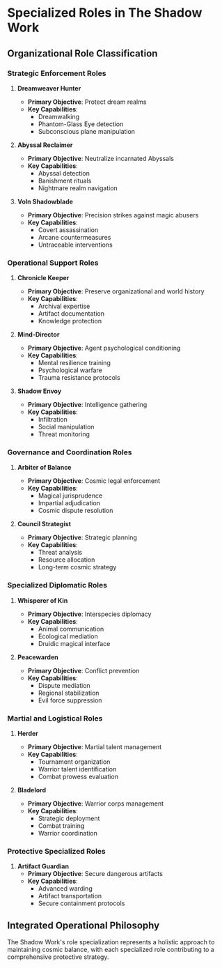 # Specialized Roles in The Shadow Work

## Organizational Role Classification

### Strategic Enforcement Roles
1. **Dreamweaver Hunter**
   - **Primary Objective**: Protect dream realms
   - **Key Capabilities**: 
     - Dreamwalking
     - Phantom-Glass Eye detection
     - Subconscious plane manipulation

2. **Abyssal Reclaimer**
   - **Primary Objective**: Neutralize incarnated Abyssals
   - **Key Capabilities**:
     - Abyssal detection
     - Banishment rituals
     - Nightmare realm navigation

3. **Voln Shadowblade**
   - **Primary Objective**: Precision strikes against magic abusers
   - **Key Capabilities**:
     - Covert assassination
     - Arcane countermeasures
     - Untraceable interventions

### Operational Support Roles
1. **Chronicle Keeper**
   - **Primary Objective**: Preserve organizational and world history
   - **Key Capabilities**:
     - Archival expertise
     - Artifact documentation
     - Knowledge protection

2. **Mind-Director**
   - **Primary Objective**: Agent psychological conditioning
   - **Key Capabilities**:
     - Mental resilience training
     - Psychological warfare
     - Trauma resistance protocols

3. **Shadow Envoy**
   - **Primary Objective**: Intelligence gathering
   - **Key Capabilities**:
     - Infiltration
     - Social manipulation
     - Threat monitoring

### Governance and Coordination Roles
1. **Arbiter of Balance**
   - **Primary Objective**: Cosmic legal enforcement
   - **Key Capabilities**:
     - Magical jurisprudence
     - Impartial adjudication
     - Cosmic dispute resolution

2. **Council Strategist**
   - **Primary Objective**: Strategic planning
   - **Key Capabilities**:
     - Threat analysis
     - Resource allocation
     - Long-term cosmic strategy

### Specialized Diplomatic Roles
1. **Whisperer of Kin**
   - **Primary Objective**: Interspecies diplomacy
   - **Key Capabilities**:
     - Animal communication
     - Ecological mediation
     - Druidic magical interface

2. **Peacewarden**
   - **Primary Objective**: Conflict prevention
   - **Key Capabilities**:
     - Dispute mediation
     - Regional stabilization
     - Evil force suppression

### Martial and Logistical Roles
1. **Herder**
   - **Primary Objective**: Martial talent management
   - **Key Capabilities**:
     - Tournament organization
     - Warrior talent identification
     - Combat prowess evaluation

2. **Bladelord**
   - **Primary Objective**: Warrior corps management
   - **Key Capabilities**:
     - Strategic deployment
     - Combat training
     - Warrior coordination

### Protective Specialized Roles
1. **Artifact Guardian**
   - **Primary Objective**: Secure dangerous artifacts
   - **Key Capabilities**:
     - Advanced warding
     - Artifact transportation
     - Secure containment protocols

## Integrated Operational Philosophy
The Shadow Work's role specialization represents a holistic approach to maintaining cosmic balance, with each specialized role contributing to a comprehensive protective strategy.